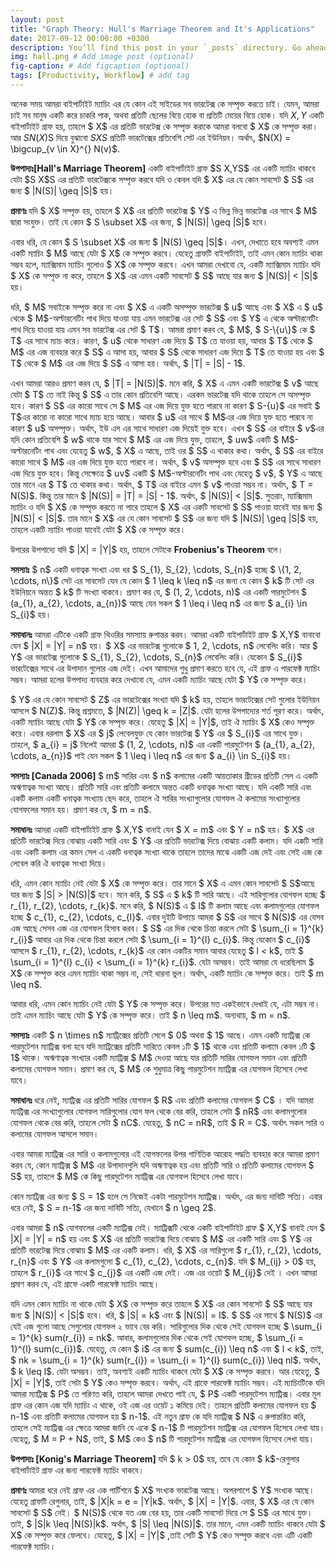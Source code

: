 ```yaml
---
layout: post
title: "Graph Theory: Hull's Marriage Theorem and It's Applications"
date: 2017-09-12 00:00:00 +0300
description: You’ll find this post in your `_posts` directory. Go ahead and edit it and re-build the site to see your changes. # Add post description (optional)
img: hall.png # Add image post (optional)
fig-caption: # Add figcaption (optional)
tags: [Productivity, Workflow] # add tag
---
```


অনেক সময় আমরা বাইপার্টাইট ম্যাচিং এর যে কোন এই সাইডের সব ভারটেক্স কে সম্পৃক্ত করতে চাই। যেমন, আমরা চাই সব মানুষ একটি করে চাকরি পাক, অথবা প্রতিটি ছেলের বিয়ে হোক বা প্রতিটি মেয়ের বিয়ে হোক। যদি $X,Y$ একটি বাইপার্টাইট গ্রাফ হয়, তাহলে $ X$ এর প্রতিটি ভারটেক্স কে সম্পৃক্ত করাকে আমরা বলবো $ X$ কে সম্পৃক্ত করা। আর $S N(X)$S দিয়ে বুঝাবো $S XS$ প্রতিটি ভারটেক্সের প্রতিবেশি সেট এর ইউনিয়ন। অর্থাৎ, $N(X) = \bigcup_{v \in X}^{} N(v)$.

<p><strong>উপপাদ্যঃ[Hall's Marriage Theorem]</strong> একটি বাইপার্টাইট গ্রাফ $S X,YS$ এর একটি ম্যাচিং থাকবে যেটা $S X$S এর প্রতিটি ভারটেক্সকে সম্পৃক্ত করবে যদি ও কেবল যদি $ X$ এর যে কোন সাবসেট $ S$ এর জন্য $ |N(S)| \geq |S|$ হয়।</p>
<p><strong> প্রমাণঃ </strong> যদি $ X$ সম্পৃক্ত হয়, তাহলে $ X$ এর প্রতিটি ভারটেক্স $ Y$ এ ভিন্ন ভিন্ন ভারটেক্স এর সাথে $ M$ দ্বারা সংযুক্ত। তাই যে কোন $ S \subset X$ এর জন্য, $ |N(S)| \geq |S|$ হবে।</p>

<p> এবার ধরি, যে কোন  $ S \subset X$ এর জন্য $ |N(S) \geq |S|$। এখন, দেখাতে হবে অবশ্যই এমন একটি ম্যাচিং $ M$ আছে যেটা $ X$ কে সম্পৃক্ত করবে। যেহেতু গ্রাফটি বাইপার্টাইট, তাই এমন কোন ম্যাচিং থাকা সম্ভব হলে, ম্যাক্সিমাম ম্যাচিং গুলোও $ X$ কে সম্পৃক্ত করবে। এখন আমরা দেখাবো যে, একটি ম্যাক্সিমাম ম্যাচিং যদি $ X$ কে সম্পৃক্ত না করে, তাহলে $ X$ এর এমন একটি সাবসেট $ S$ আছে যার জন্য $ |N(S)| &lt; |S|$ হয়। </p>

<p> ধরি, $ M$ সবাইকে সম্পৃক্ত করে না এবং $ X$ এ একটি অসম্পৃক্ত ভারটেক্স $ u$ আছে এবং $ X$ এ $ u$ থেকে $ M$-অল্টারনেটিং পাথ দিয়ে যাওয়া যায় এমন ভারটেক্স এর সেট $ S$ এবং $ Y$ এ থেকে অল্টারনেটিং পাথ দিয়ে যাওয়া যায় এমন সব ভারটেক্স এর সেট $ T$। আমরা প্রমাণ করব যে, $ M$, $ S-\{u\}$ কে $ T$ এর সাথে ম্যাচ করে। কারণ, $ u$ থেকে সাধারণ এজ দিয়ে $ T$ তে যাওয়া হয়, আবার $ T$ থেকে $ M$ এর এজ ব্যবহার করে $ S$ এ আসা হয়, আবার $ S$ থেকে সাধারণ এজ দিয়ে $ T$ তে যাওয়া হয় এবং $ T$ থেকে $ M$ এর এজ দিয়ে $ S$ এ আসা হয়। অর্থাৎ, $ |T| = |S| - 1$.</p>
<p> এখন আমরা আরও প্রমাণ করব যে, $ |T| = |N(S)|$. মনে করি, $ X$ এ এমন একটি ভারটেক্স $ v$ আছে যেটা $ T$ তে নাই কিন্তু $ S$ এ তার কোন প্রতিবেশি আছে। এরকম ভারটেক্স যদি থাকে তাহলে সে অসম্পৃক্ত হবে। কারণ $ S$ এর কারো সাথে সে $ M$ এর এজ দিয়ে যুক্ত হতে পারবে না কারণ $ S-{u}$ এর সবাই $ T$এর কারো না কারো সাথে ম্যাচ হয়ে আছে। আবার $ u$ এর সাথে $ M$এর এজ দিয়ে যুক্ত হতে পারবে না কারণ $ u$ অসম্পৃক্ত। অর্থাৎ, ইউ এস এর সাথে সাধারণ এজ দিয়েই যুক্ত হবে। এখন $ S$ এর বাইরে $ v$এর যদি কোন প্রতিবেশি $ w$ থাকে যার সাথে $ M$ এর এজ দিয়ে যুক্ত, তাহলে, $ uw$ একটি $ M$-অল্টারনেটিং পাথ এবং যেহেতু $ w$, $ X$ এ আছে, তাই ওর $ S$ এ থাকার কথা। অর্থাৎ, $ S$ এর বাইরে কারো সাথে $ M$ এর এজ দিয়ে যুক্ত হতে পারবে না। অর্থাৎ, $ v$ অসম্পৃক্ত হবে এবং $ S$ এর সাথে সাধারণ এজ দিয়ে যুক্ত হবে। কিন্তু সেক্ষেত্রে $ uv$ একটি $ M$-অল্টারনেটিং পাথ এবং যেহেতু $ v$, $ Y$ এ আছে তার মানে এর $ T$ তে থাকার কথা। অর্থাৎ, $ T$ এর বাইরে এমন $ v$ পাওয়া সম্ভব না। অর্থাৎ, $ T = N(S)$. কিন্তু তার মানে $ |N(S)| = |T| = |S| - 1$. অর্থাৎ, $ |N(S)| &lt; |S|$. সুতরাং, ম্যাক্সিমাম ম্যাচিং ও যদি $ X$ কে সম্পৃক্ত করতে না পারে তাহলে $ X$ এর একটি সাবসেট $ S$ পাওয়া যাবেই যার জন্য $ |N(S)| &lt; |S|$. তার মানে $ X$ এর যে কোন সাবসেট $ S$ এর জন্য যদি $ |N(S)| \geq |S|$ হয়, তাহলে একটি ম্যাচিং পাওয়া যাবেই যেটা $ X$ কে সম্পৃক্ত করে।</p>
<p> উপরের উপপাদ্যে যদি $ |X| = |Y|$ হয়, তাহলে সেটাকে <strong> Frobenius's Theorem </strong> বলে। </p>

<p> <strong>সমস্যাঃ</strong> $ n$ একটি ধনাত্বক সংখ্যা এবং ধর $ S_{1}, S_{2}, \cdots, S_{n}$ হচ্ছে $ \{1, 2, \cdots, n\}$ সেট এর সাবসেট যেন যে কোন $ 1 \leq k \leq n$ এর জন্য যে কোন $ k$ টি সেট এর ইউনিয়নে অন্তত $ k$ টি সংখ্যা থাকবে। প্রমাণ কর যে, $ (1, 2, \cdots, n)$ এর একটি পারমুটেশন $ (a_{1}, a_{2}, \cdots, a_{n})$ আছে যেন সকল $ 1 \leq i \leq n$ এর জন্য $ a_{i} \in S_{i}$ হয়। </p>

<p> <strong>সমাধানঃ</strong> আমরা এটিকে একটি গ্রাফ থিওরির সমস্যায় রুপান্তর করব। আমরা একটি বাইপার্টাইট গ্রাফ $ X,Y$ বানাবো যেন $ |X| = |Y| = n$ হয়। $ X$ এর ভারটেক্স গুলোকে $ 1, 2, \cdots, n$ লেবেলিং করি। আর $ Y$ এর ভারটেক্স গুলোকে $ S_{1}, S_{2}, \cdots, S_{n}$ লেবেলিং করি। যেকোন $ S_{i}$ ভারটেক্সের সাথে এর উপাদান গুলোর এজ দেই। এখন আমাদের শুধু প্রমাণ করতে হবে যে, এই গ্রাফ এ পারফেক্ট ম্যাচিং সম্ভব। আমরা হলের উপপাদ্য ব্যবহার করে দেখাবো যে, এমন একটি ম্যাচিং আছে যেটা $ Y$ কে সম্পৃক্ত করে।</p>

<p> $ Y$ এর যে কোন সাবসেট $ Z$ এর ভারটেক্সের সংখ্যা যদি $ k$ হয়, তাহলে ভারটেক্সের সেট গুলোর ইউনিয়ন আসলে $ N(Z)$. কিন্তু প্রশ্নমতে, $ |N(Z)| \geq k = |Z|$. যেটা হলের উপপাদ্যের শর্ত পূরণ করে। অর্থাৎ, একটি ম্যাচিং আছে যেটা $ Y$ কে সম্পৃক্ত করে। যেহেতু $ |X| = |Y|$, তাই ঐ ম্যাচিং $ X$ কেও সম্পৃক্ত করে। এবার ধরলাম $ X$ এর $ j$ লেবেলযুক্ত যে কোন ভারটেক্স $ Y$ এর $ S_{i}$ এর সাথে যুক্ত। তাহলে, $ a_{i} = j$ নিলেই আমরা $ (1, 2, \cdots, n)$ এর একটি পারমুটেশন $ (a_{1}, a_{2}, \cdots, a_{n})$ পাই যেন সকল $ 1 \leq i \leq n$ এর জন্য $ a_{i} \in S_{i}$ হয়। </p>

<p> <strong> সমস্যাঃ [Canada 2006] </strong> $ m$ সারির এবং $ n$ কলামের একটি আয়তাকার গ্রীডের প্রতিটি সেল এ একটি অঋণাত্বক সংখ্যা আছে। প্রতিটি সারি এবং প্রতিটি কলামে অন্তত একটি ধনাত্বক সংখ্যা আছে। যদি একটি সারি এবং একটি কলাম একটি ধনাত্বক সংখ্যায় ছেদ করে, তাহলে ঐ সারির সংখ্যাগুলোর যোগফল ঐ কলামের সংখ্যাগুলোর যোগফলের সমান হয়। প্রমাণ কর যে, $ m = n$. </p>
<p> <strong> সমাধানঃ</strong> আমরা একটি বাইপার্টাইট গ্রাফ $ X,Y$ বানাই যেন $ X = m$ এবং $ Y = n$ হয়। $ X$ এর প্রতিটি ভারটেক্স দিয়ে বোঝায় একটি সারি এবং $ Y$ এর প্রতিটি ভারটেক্স দিয়ে বোঝায় একটি কলাম। যদি একটি সারি এবং একটি কলাম এর কমন সেল এ একটি ধনাত্বক সংখ্যা থাকে তাহলে তাদের মাঝে একটি এজ দেই এবং সেই এজ কে লেবেল করি ঐ ধনাত্বক সংখ্যা দিয়ে। </p>
<p> ধরি, এমন কোন ম্যাচিং নেই যেটা $ X$ কে সম্পৃক্ত করে। তার মানে $ X$ এ এমন কোন সাবসেট $ S$আছে যার জন্য $ |S| &gt; |N(S)|$ হবে। মনে করি, $ S$ এ $ k$ টি সারি আছে। এই সারিগুলোর যোগফল হচ্ছে $ r_{1}, r_{2}, \cdots, r_{k}$. মনে করি, $ N(S)$ এ $ l$ টি কলাম আছে এবং কলামগুলোর যোগফল হচ্ছে $ c_{1}, c_{2}, \cdots, c_{l}$. এবার দুইটি উপায়ে আমরা $ S$ এর সাথে $ N(S)$ এর যেসব এজ আছে সেসব এজ এর যোগফল হিসাব করব। $ S$ এর দিক থেকে চিন্তা করলে সেটা $ \sum_{i = 1}^{k} r_{i}$ আবার এর দিক থেকে চিন্তা করলে সেটা $ \sum_{i = 1}^{l} c_{i}$. কিন্তু যেকোন $ c_{i}$ আসলে $ r_{1}, r_{2}, \cdots, r_{k}$ এর কোন একটির সমান আবার যেহেতু $ l &lt; k$, তাই $ \sum_{i = 1}^{l} c_{i} &lt;  \sum_{i = 1}^{k} r_{i}$. যেটা অসম্ভব। তাই আমরা যে ধরেছিলাম $ X$ কে সম্পৃক্ত করে এমন ম্যাচিং থাকা সম্ভব না, সেই ধারনা ভুল। অর্থাৎ, একটি ম্যাচিং কে সম্পৃক্ত করে। তাই $ m \leq n$.</p>
<p> আবার ধরি, এমন কোন ম্যাচিং নেই যেটা $ Y$ কে সম্পৃক্ত করে। উপরের মত একইভাবে দেখাই যে, এটা সম্ভব না। তাই এমন ম্যাচিং আছে যেটা $ Y$ কে সম্পৃক্ত করে। তাই $ n \leq m$. অন্যথায়, $ m = n$. </p>

<p> <strong>সমস্যাঃ</strong> একটি $ n \times n$ ম্যাট্রিক্সের প্রতিটি সেলে $ 0$ অথবা $ 1$ আছে। এমন একটি ম্যাট্রিক্স কে পারমুটেশন ম্যাট্রিক্স বলা হবে যদি ম্যাট্রিক্সের প্রতিটি সারিতে কেবল ১টি $ 1$ থাকে এবং প্রতিটি কলামে কেবল ১টি $ 1$ থাকে। অঋণাত্বক সংখ্যার একটি ম্যাট্রিক্স $ M$ দেওয়া আছে যার প্রতিটি সারির যোগফল সমান এবং প্রতিটি কলামের যোগফল সমান। প্রমাণ কর যে, $ M$ কে শুধুমাত্র কিছু পারমুটেশন ম্যাট্রিক্স এর যোগফল হিসেবে লেখা যাবে। </p>

<p> <strong> সমাধানঃ </strong> ধরে নেই, ম্যাট্রিক্স এর প্রতিটি সারির যোগফল $ R$ এবং প্রতিটি কলামের যোগফল $ C$ । যদি আমরা ম্যাট্রিক্স এর সংখ্যাগুলোর যোগফল সারিগুলোর যোগ ফল থেকে বের করি, তাহলে সেটা $ nR$ এবং কলামগুলোর যোগফল থেকে বের করি, তাহলে সেটা $ nC$. যেহেতু, $ nC = nR$, তাই $ R = C$. অর্থাৎ সকল সারি ও কলামের যোগফল আসলে সমান।</p>
<p> এবার আমরা ম্যাট্রিক্স এর সারি ও কলামগুলোর এই যোগফলের উপর গাণিতিক আরোহ পদ্ধতি ব্যবহার করে আমরা প্রমাণ করব যে, কোন ম্যাট্রিক্স $ M$ এর উপাদানগুলি যদি অঋণাত্বক হয় এবং প্রতিটি সারি ও প্রতিটি কলামের যোগফল $ S$ হয়, তাহলে $ M$ কে কিছু পারমুটেশন ম্যাট্রিক্স এর যোগফল হিসেবে লেখা যাবে। </p>
<p> কোন ম্যাট্রিক্স এর জন্য $ S = 1$ হলে সে নিজেই একটা পারমুটেশন ম্যাট্রিক্স। অর্থাৎ, এর জন্য দাবিটি সত্যি। এবার ধরে নেই, $ S = n-1$ এর জন্য দাবিটি সত্যি, যেখানে $ n \geq 2$.</p>
<p> এবার আমরা $ n$ যোগফলের একটি ম্যাট্রিক্স নেই। ম্যাট্রিক্সটি থেকে একটি বাইপার্টাইট গ্রাফ $ X,Y$ বানাই যেন $ |X| = |Y| = n$ হয় এবং $ X$ এর প্রতিটি ভারটেক্স দিয়ে বোঝায় $ M$ এর একটি সারি এবং $ Y$ এর প্রতিটি ভারটেক্স দিয়ে বোঝায় $ M$ এর একটি কলাম। ধরি, $ X$ এর সারিগুলো $ r_{1}, r_{2}, \cdots, r_{n}$ এবং $ Y$ এর কলামগুলো $ c_{1}, c_{2}, \cdots, c_{n}$. যদি $ M_{ij} &gt; 0$ হয়, তাহলে $ r_{i}$ এর সাথে $ c_{j}$ এর একটি এজ দেই। এজ এর ওয়েট $ M_{ij}$ দেই । এখন আমরা প্রমাণ করব যে, এই গ্রাফে একটি পারফেক্ট ম্যাচিং আছে।</p>

<p> যদি এমন কোন ম্যাচিং না থাকে যেটা $ X$ কে সম্পৃক্ত করে তাহলে $ X$ এর কোন সাবসেট $ S$ আছে যার জন্য $ |N(S)| &lt; |S|$ হবে। ধরি, $ |S| = k$ এবং $ |N(S)| = l$. $ S$ এর সাথে $ N(S)$ এর যেই এজ গুলো আছে সেগুলোর যোগফল ২ ভাবে বের করি। সারিগুলোর দিক থেকে সেই যোগফল হচ্ছে $ \sum_{i = 1}^{k} sum(r_{i}) = nk$. আবার, কলামগুলোর দিক থেকে সেই যোগফল হচ্ছে, $ \sum_{i = 1}^{l} sum(c_{i})$. যেহেতু, যে কোন $ i$ এর জন্য 
$ sum(c_{i}) \leq n$ এবং $ l &lt; k$, তাই, $ nk = \sum_{i = 1}^{k} sum(r_{i}) = \sum_{i = 1}^{l} sum(c_{i}) \leq nl$. অর্থাৎ, $ k \leq l$. যেটা অসম্ভব। তাই, অবশ্যই একটি ম্যাচিং থাকবে যেটা $ X$ কে সম্পৃক্ত করবে। আর যেহেতু, $ |X| = |Y|$, তাই সেটা $ Y$ কেও সম্পৃক্ত করবে। অর্থাৎ, এই গ্রাফে পারফেক্ট ম্যাচিং সম্ভব। এই ম্যাচিংটিকে যদি আমরা ম্যাট্রিক্স $ P$ তে পরিণত করি, তাহলে আমরা দেখতে পাই যে, $ P$ একটি পারমুটেশন ম্যাট্রিক্স। এবার মূল গ্রাফ এর কোন এজ যদি ম্যাচিং এ থাকে, ওই এজ এর ওয়েট ১ কমিয়ে দেই। তাহলে প্রতিটি কলামের যোগফল হয় $ n-1$ এবং প্রতিটি কলামের যোগফল হয় $ n-1$. এই নতুন গ্রাফ কে যদি ম্যাট্রিক্স $ N$ এ রুপান্তরিত করি, তাহলে সেই ম্যাট্রিক্স এর ক্ষেত্রে আমরা জানি যে একে $ n-1$ টি পারমুটেশন ম্যাট্রিক্স এর যোগফল হিসেবে লেখা যায়। যেহেতু, $ M = P + N$, তাই, $ M$ কেও $ n$ টি পারমুটেশন ম্যাট্রিক্স এর যোগফল হিসেবে লেখা যায়। </p>
<p><strong> উপপাদ্যঃ [Konig's Marriage Theorem] </strong> যদি $ k &gt; 0$ হয়, তবে যে কোন $ k$-রেগুলার বাইপার্টাইট গ্রাফ এর জন্য পারফেক্ট ম্যাচিং থাকবে।</p>
<p><strong> প্রমাণঃ </strong> আমরা ধরে নেই গ্রাফ এর এক পার্টিশনে $ X$ সংখ্যক ভারটেক্স আছে। অপরপাশে $ Y$ সংখ্যক আছে। যেহেতু গ্রাফটি রেগুলার, তাই, $ |X|k = e = |Y|k$. অর্থাৎ, $ |X| = |Y|$.
এবার, $ X$ এর যে কোন সাবসেট $ S$ নেই। $ N(S)$ থেকে যত এজ বের হয়, তার একটি সাবসেট দিয়ে সে $ S$ এর সাথে যুক্ত। তাই, $ |S|k \leq |N(S)|k$. অর্থাৎ, $ |S| \leq |N(S)|$.
তার মানে, এমন একটি ম্যাচিং থাকবে যেটা $ X$ কে সম্পৃক্ত করে ফেলবে। যেহেতু, $ |X| = |Y|$ ,তাই সেটি $ Y$ কেও সম্পৃক্ত করবে এবং এটি একটি পারফেক্ট ম্যাচিং।</p>


